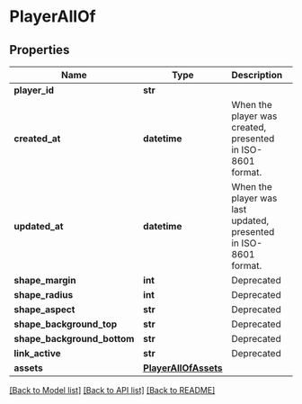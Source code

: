 # PlayerAllOf

## Properties
Name | Type | Description | Notes
------------ | ------------- | ------------- | -------------
**player_id** | **str** |  | [optional] 
**created_at** | **datetime** | When the player was created, presented in ISO-8601 format. | [optional] 
**updated_at** | **datetime** | When the player was last updated, presented in ISO-8601 format. | [optional] 
**shape_margin** | **int** | Deprecated | [optional] 
**shape_radius** | **int** | Deprecated | [optional] 
**shape_aspect** | **str** | Deprecated | [optional] 
**shape_background_top** | **str** | Deprecated | [optional] 
**shape_background_bottom** | **str** | Deprecated | [optional] 
**link_active** | **str** | Deprecated | [optional] 
**assets** | [**PlayerAllOfAssets**](PlayerAllOfAssets.md) |  | [optional] 

[[Back to Model list]](../README.md#documentation-for-models) [[Back to API list]](../README.md#documentation-for-api-endpoints) [[Back to README]](../README.md)


